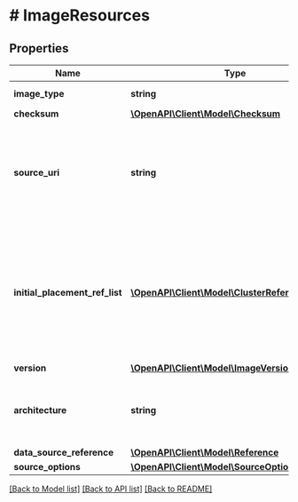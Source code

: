 # # ImageResources

## Properties

Name | Type | Description | Notes
------------ | ------------- | ------------- | -------------
**image_type** | **string** | The type of image. | [optional]
**checksum** | [**\OpenAPI\Client\Model\Checksum**](Checksum.md) |  | [optional]
**source_uri** | **string** | The source URI points at the location of a the source image which is used to create/update image. | [optional]
**initial_placement_ref_list** | [**\OpenAPI\Client\Model\ClusterReference[]**](ClusterReference.md) | List of clusters where image is requested to be placed at time of creation. This argument will not be honored at time of update. | [optional]
**version** | [**\OpenAPI\Client\Model\ImageVersionResources**](ImageVersionResources.md) |  | [optional]
**architecture** | **string** | The supported CPU architecture for a disk image. | [optional]
**data_source_reference** | [**\OpenAPI\Client\Model\Reference**](Reference.md) |  | [optional]
**source_options** | [**\OpenAPI\Client\Model\SourceOptions**](SourceOptions.md) |  | [optional]

[[Back to Model list]](../../README.md#models) [[Back to API list]](../../README.md#endpoints) [[Back to README]](../../README.md)
